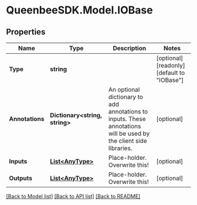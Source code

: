 
# QueenbeeSDK.Model.IOBase

## Properties

Name | Type | Description | Notes
------------ | ------------- | ------------- | -------------
**Type** | **string** |  | [optional] [readonly] [default to "IOBase"]
**Annotations** | **Dictionary&lt;string, string&gt;** | An optional dictionary to add annotations to inputs. These annotations will be used by the client side libraries. | [optional] 
**Inputs** | [**List&lt;AnyType&gt;**](AnyType.md) | Place-holder. Overwrite this! | [optional] 
**Outputs** | [**List&lt;AnyType&gt;**](AnyType.md) | Place-holder. Overwrite this! | [optional] 

[[Back to Model list]](../README.md#documentation-for-models)
[[Back to API list]](../README.md#documentation-for-api-endpoints)
[[Back to README]](../README.md)

